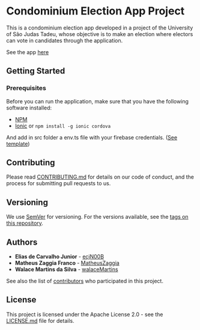 # Condominium Election App Project

This is a condominium election app developed in a project of the University of São Judas Tadeu, whose objective is to make an election where electors can vote in candidates through the application.

See the app [here](https://ecjn00b.github.io/usjt-condominium-election/)

## Getting Started

### Prerequisites

Before you can run the application, make sure that you have the following software installed:
* [NPM](https://www.npmjs.com/get-npm)
* [Ionic](https://ionicframework.com/docs/intro/installation/) or `npm install -g ionic cordova`

And add in src folder a env.ts file with your firebase credentials. ([See template](docs/templates/env.template.ts))

## Contributing

Please read [CONTRIBUTING.md](CONTRIBUTING.md) for details on our code of conduct, and the process for submitting pull requests to us.

## Versioning

We use [SemVer](http://semver.org/) for versioning. For the versions available, see the [tags on this repository](https://github.com/ecjN00B/usjt-condominium-election/tags).

## Authors

* **Elias de Carvalho Junior** - [ecjN00B](https://github.com/ecjN00B)
* **Matheus Zaggia Franco** - [MatheusZaggia](https://github.com/MatheusZaggia)
* **Walace Martins da Silva** - [walaceMartins](https://github.com/walaceMartins)

See also the list of [contributors](https://github.com/ecjN00B/usjt-condominium-election/contributors) who participated in this project.

## License

This project is licensed under the Apache License 2.0 - see the [LICENSE.md](LICENSE.md) file for details.

